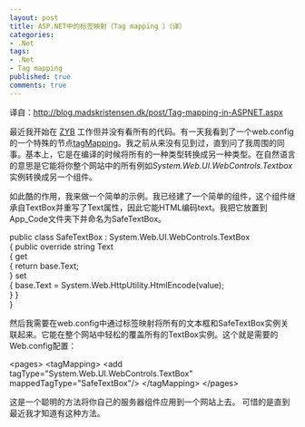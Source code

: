 ```yaml
---
layout: post
title: ASP.NET中的标签映射（Tag mapping ）（译）
categories:
- .Net
tags:
- .Net
- Tag mapping
published: true
comments: true
---
```

<p> 译自：<a href="http://blog.madskristensen.dk/post/Tag-mapping-in-ASPNET.aspx">http://blog.madskristensen.dk/post/Tag-mapping-in-ASPNET.aspx</a></p>

<p>最近我开始在 <a href="http://zyb.com/">ZYB</a> 工作但并没有看所有的代码。有一天我看到了一个web.config的一个特殊的节点<a href="http://msdn2.microsoft.com/en-us/library/ms164641.aspx">tagMapping</a>。我之前从来没有见到过，直到问了我周围的同事。基本上，它是在编译的时候将所有的一种类型转换成另一种类型。在自然语言的意思是它能将你整个网站中的所有例如<em>System.Web.UI.WebControls.Textbox</em> 实例转换成另一个组件。</p>

<p>如此酷的作用，我来做一个简单的示例。我已经建了一个简单的组件，这个组件继承自TextBox并重写了Text属性，因此它能HTML编码text。我把它放置到App_Code文件夹下并命名为SafeTextBox。</p>

<p><p class="code"> <span class="kwrd">public</span> <span class="kwrd">class</span> SafeTextBox : System.Web.UI.WebControls.TextBox<br />
{
<span class="kwrd">public</span> <span class="kwrd">override</span> <span class="kwrd">string</span> Text<br />
{
get<br />
{
<span class="kwrd">return</span> <span class="kwrd">base</span>.Text;<br />
}
set<br />
{
<span class="kwrd">base</span>.Text = System.Web.HttpUtility.HtmlEncode(<span class="kwrd">value</span>);<br />
}
}<br />
}</p>

<p>然后我需要在web.config中通过标签映射将所有的文本框和SafeTextBox实例关联起来。它能在整个网站中轻松的覆盖所有的TextBox实例。这个就是需要的Web.config配置：</p>

<p><p class="code"> <span class="kwrd">&lt;</span><span class="html">pages</span><span class="kwrd">&gt;</span>
<span class="kwrd">&lt;</span><span class="html">tagMapping</span><span class="kwrd">&gt;</span>
<span class="kwrd">&lt;</span><span class="html">add</span> <span class="attr">tagType</span><span class="kwrd">="System.Web.UI.WebControls.TextBox"</span> <span class="attr">mappedTagType</span><span class="kwrd">="SafeTextBox"</span><span class="kwrd">/&gt;</span>
<span class="kwrd">&lt;/</span><span class="html">tagMapping</span><span class="kwrd">&gt;</span>
<span class="kwrd">&lt;/</span><span class="html">pages</span><span class="kwrd">&gt;</span></p>

<p>这是一个聪明的方法将你自己的服务器组件应用到一个网站上去。 可惜的是直到最近我才知道有这种方法。</p></p></p>
